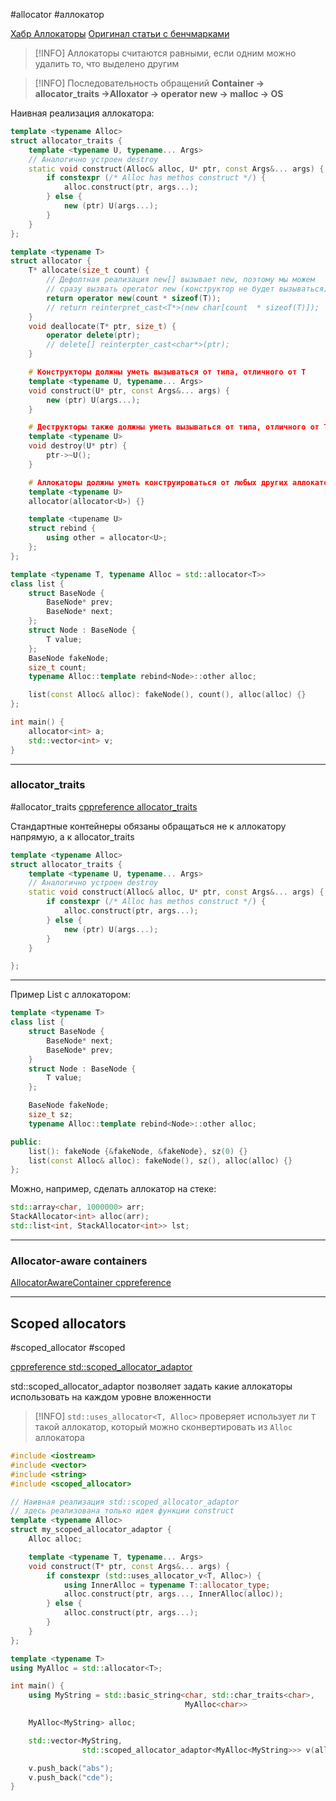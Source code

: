 #allocator #аллокатор

[Хабр Аллокаторы](https://habr.com/ru/articles/505632/)
[Оригинал статьи с бенчмарками](https://github.com/mtrebi/memory-allocators)

> [!INFO]
> Аллокаторы считаются равными, если одним можно удалить то, что выделено другим

> [!INFO]
> Последовательность обращений
> **Container -> allocator_traits ->Alloxator -> operator new -> malloc -> OS**

Наивная реализация аллокатора:
```C++
template <typename Alloc>
struct allocator_traits {
	template <typename U, typename... Args>
	// Аналогично устроен destroy
	static void construct(Alloc& alloc, U* ptr, const Args&... args) {
		if constexpr (/* Alloc has methos construct */) {
			alloc.construct(ptr, args...);
		} else {
			new (ptr) U(args...);
		}
	}
};

template <typename T>
struct allocator {
	T* allocate(size_t count) {
		// Дефолтная реализация new[] вызывает new, поэтому мы можем
		// сразу вызвать operator new (конструктор не будет вызываться)
		return operator new(count * sizeof(T));
		// return reinterpret_cast<T*>(new char[count  * sizeof(T)]);
	}
	void deallocate(T* ptr, size_t) {
		operator delete(ptr);
		// delete[] reinterpter_cast<char*>(ptr);
	}

	# Конструкторы должны уметь вызываться от типа, отличного от Т
	template <typename U, typename... Args>
	void construct(U* ptr, const Args&... args) {
		new (ptr) U(args...);
	}

	# Деструкторы также должны уметь вызываться от типа, отличного от Т
	template <typename U>
	void destroy(U* ptr) {
		ptr->~U();
	}

	# Аллокаторы должны уметь конструироваться от любых других аллокаторов
	template <typename U>
	allocator(allocator<U>) {}

	template <tupename U>
	struct rebind {
		using other = allocator<U>;
	};
};

template <typename T, typename Alloc = std::allocator<T>>
class list {
	struct BaseNode {
		BaseNode* prev;
		BaseNode* next;
	};
	struct Node : BaseNode {
		T value;
	};
	BaseNode fakeNode;
	size_t count;
	typename Alloc::template rebind<Node>::other alloc;

	list(const Alloc& alloc): fakeNode(), count(), alloc(alloc) {}
};

int main() {
	allocator<int> a;
	std::vector<int> v;
}
```

***
### allocator_traits
#allocator_traits
[cppreference allocator_traits](https://en.cppreference.com/w/cpp/memory/allocator_traits)

Стандартные контейнеры обязаны обращаться не к аллокатору напрямую, а к allocator_traits
```C++
template <typename Alloc>
struct allocator_traits {
	template <typename U, typename... Args>
	// Аналогично устроен destroy
	static void construct(Alloc& alloc, U* ptr, const Args&... args) {
		if constexpr (/* Alloc has methos construct */) {
			alloc.construct(ptr, args...);
		} else {
			new (ptr) U(args...);
		}
	}

};
```

***

Пример List с аллокатором:
```C++
template <typename T>
class list {
	struct BaseNode {
		BaseNode* next;
		BaseNode* prev;
	}
	struct Node : BaseNode {
		T value;
	};

	BaseNode fakeNode;
	size_t sz;
	typename Alloc::template rebind<Node>::other alloc;

public:
	list(): fakeNode {&fakeNode, &fakeNode}, sz(0) {}
	list(const Alloc& alloc): fakeNode(), sz(), alloc(alloc) {}
};
```

Можно, например, сделать аллокатор на стеке:
```C++
std::array<char, 1000000> arr;
StackAllocator<int> alloc(arr);
std::list<int, StackAllocator<int>> lst;
```

***
### Allocator-aware containers
[AllocatorAwareContainer cppreference](https://en.cppreference.com/w/cpp/named_req/AllocatorAwareContainer)

***
## Scoped allocators
#scoped_allocator #scoped 

[cppreference std::scoped_allocator_adaptor](https://en.cppreference.com/w/cpp/memory/scoped_allocator_adaptor)

std::scoped_allocator_adaptor позволяет задать какие аллокаторы использовать на каждом уровне вложенности

> [!INFO]
> `std::uses_allocator<T, Alloc>` проверяет использует ли `T` такой аллокатор, который можно сконвертировать из `Alloc` аллокатора

```C++
#include <iostream>
#include <vector>
#include <string>
#include <scoped_allocator>

// Наивная реализация std::scoped_allocator_adaptor
// здесь реализована только идея функции construct
template <typename Alloc>
struct my_scoped_allocator_adaptor {
	Alloc alloc;

	template <typename T, typename... Args>
	void construct(T* ptr, const Args&... args) {
		if constexpr (std::uses_allocator_v<T, Alloc>) {
			using InnerAlloc = typename T::allocator_type;
			alloc.construct(ptr, args..., InnerAlloc(alloc));
		} else {
			alloc.construct(ptr, args...);
		}
	}
};

template <typename T>
using MyAlloc = std::allocator<T>;

int main() {
	using MyString = std::basic_string<char, std::char_traits<char>,
									   MyAlloc<char>>

	MyAlloc<MyString> alloc;

	std::vector<MyString,
				std::scoped_allocator_adaptor<MyAlloc<MyString>>> v(alloc);

	v.push_back("abs");
	v.push_back("cde");
}
```